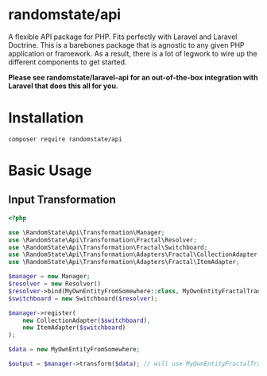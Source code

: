 # randomstate/api
A flexible API package for PHP. Fits perfectly with Laravel and Laravel Doctrine.
This is a barebones package that is agnostic to any given PHP application or framework.
As a result, there is a lot of legwork to wire up the different components to get started.

**Please see randomstate/laravel-api for an out-of-the-box integration with Laravel that does this
all for you.**

# Installation

`composer require randomstate/api`

# Basic Usage

## Input Transformation
```php
<?php

use \RandomState\Api\Transformation\Manager;
use \RandomState\Api\Transformation\Fractal\Resolver;
use \RandomState\Api\Transformation\Fractal\Switchboard;
use \RandomState\Api\Transformation\Adapters\Fractal\CollectionAdapter;
use \RandomState\Api\Transformation\Adapters\Fractal\ItemAdapter;

$manager = new Manager;
$resolver = new Resolver()
$resolver->bind(MyOwnEntityFromSomewhere::class, MyOwnEntityFractalTransformer::class);
$switchboard = new Switchboard($resolver);

$manager->register(
    new CollectionAdapter($switchboard),
    new ItemAdapter($switchboard)
);

$data = new MyOwnEntityFromSomewhere;

$output = $manager->transform($data); // will use MyOwnEntityFractalTransformer via Fractal to transform the data
```